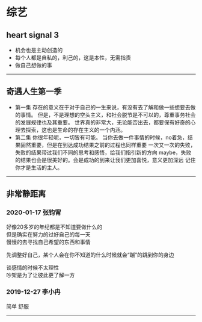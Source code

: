 # 综艺

## heart signal 3
- 机会也是主动创造的
- 每个人都是自私的，利己的，这是本性，无需指责
- 做自己想做的事
****


## 奇遇人生第一季
- 第一集
	存在的意义在于对于自己的一生来说，有没有去了解和做一些想要去做的事情。
	但是，不是理想的空头主义，和社会脱节是不可以的，尊重事务社会的发展规律也及其重要。
	世界真的非常大，无论能否出去，都要保有好奇的心理去探索，这也是生命的存在主义的一个内涵。
- 第二集
	你很年轻呢，一切皆有可能。
	当你去做一件事情的时候，no着急，结果固然重要，但是在到达成功结果之前的过程也同样重要
	一次又一次的失败，失败的结果带过我们不同的思考和感悟，给我们指引新的方向
	maybe，失败的结果也会是很美好的。会是成功的到来让我们更加喜悦，意义更加深远
	记住你才是生活的主人。
****

## 非常静距离
### 2020-01-17 张钧甯
好像20多岁的年纪都是不知道要做什么的  
但是确实在努力的过好自己的每一天  
慢慢的去寻找自己希望的东西和事情  

先调整好自己，某个人会在你不知道的什么时候就会“蹦”的跳到你的身边  

谈感情的时候不太理性  
吵架是为了让彼此更了解一方  
### 2019-12-27 李小冉
简单 舒服
****